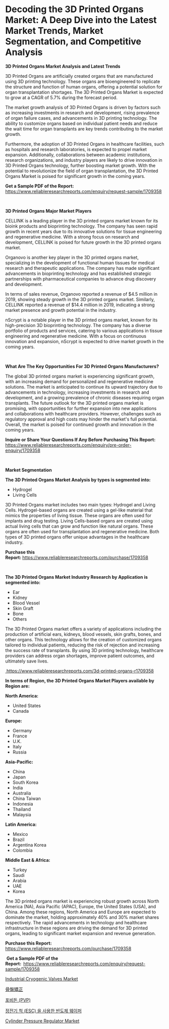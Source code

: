 <p><h1>Decoding the 3D Printed Organs Market: A Deep Dive into the Latest Market Trends, Market Segmentation, and Competitive Analysis</h1></p><p><strong>3D Printed Organs Market Analysis and Latest Trends</strong></p>
<p><p>3D Printed Organs are artificially created organs that are manufactured using 3D printing technology. These organs are bioengineered to replicate the structure and function of human organs, offering a potential solution for organ transplantation shortages. The 3D Printed Organs Market is expected to grow at a CAGR of 5.7% during the forecast period.</p><p>The market growth analysis of 3D Printed Organs is driven by factors such as increasing investments in research and development, rising prevalence of organ failure cases, and advancements in 3D printing technology. The ability to customize organs based on individual patient needs and reduce the wait time for organ transplants are key trends contributing to the market growth.</p><p>Furthermore, the adoption of 3D Printed Organs in healthcare facilities, such as hospitals and research laboratories, is expected to propel market expansion. Additionally, collaborations between academic institutions, research organizations, and industry players are likely to drive innovation in 3D Printed Organs technology, further boosting market growth. With the potential to revolutionize the field of organ transplantation, the 3D Printed Organs Market is poised for significant growth in the coming years.</p></p>
<p><strong>Get a Sample PDF of the Report:&nbsp;</strong> <a href="https://www.reliableresearchreports.com/enquiry/request-sample/1709358">https://www.reliableresearchreports.com/enquiry/request-sample/1709358</a></p>
<p>&nbsp;</p>
<p><strong>3D Printed Organs Major Market Players</strong></p>
<p><p>CELLINK is a leading player in the 3D printed organs market known for its bioink products and bioprinting technology. The company has seen rapid growth in recent years due to its innovative solutions for tissue engineering and regenerative medicine. With a strong focus on research and development, CELLINK is poised for future growth in the 3D printed organs market.</p><p>Organovo is another key player in the 3D printed organs market, specializing in the development of functional human tissues for medical research and therapeutic applications. The company has made significant advancements in bioprinting technology and has established strategic partnerships with pharmaceutical companies to advance drug discovery and development.</p><p>In terms of sales revenue, Organovo reported a revenue of $4.5 million in 2019, showing steady growth in the 3D printed organs market. Similarly, CELLINK reported a revenue of $14.4 million in 2019, indicating a strong market presence and growth potential in the industry.</p><p>nScrypt is a notable player in the 3D printed organs market, known for its high-precision 3D bioprinting technology. The company has a diverse portfolio of products and services, catering to various applications in tissue engineering and regenerative medicine. With a focus on continuous innovation and expansion, nScrypt is expected to drive market growth in the coming years.</p></p>
<p>&nbsp;</p>
<p><strong>What Are The Key Opportunities For 3D Printed Organs Manufacturers?</strong></p>
<p><p>The global 3D printed organs market is experiencing significant growth, with an increasing demand for personalized and regenerative medicine solutions. The market is anticipated to continue its upward trajectory due to advancements in technology, increasing investments in research and development, and a growing prevalence of chronic diseases requiring organ transplants. The future outlook for the 3D printed organs market is promising, with opportunities for further expansion into new applications and collaborations with healthcare providers. However, challenges such as regulatory approval and high costs may hinder the market's full potential. Overall, the market is poised for continued growth and innovation in the coming years.</p></p>
<p><strong>Inquire or Share Your Questions If Any Before Purchasing This Report:</strong> <a href="https://www.reliableresearchreports.com/enquiry/pre-order-enquiry/1709358">https://www.reliableresearchreports.com/enquiry/pre-order-enquiry/1709358</a></p>
<p>&nbsp;</p>
<p><strong>Market Segmentation</strong></p>
<p><strong>The 3D Printed Organs Market Analysis by types is segmented into:</strong></p>
<p><ul><li>Hydrogel</li><li>Living Cells</li></ul></p>
<p><p>3D Printed Organs market includes two main types: Hydrogel and Living Cells. Hydrogel-based organs are created using a gel-like material that mimics the properties of living tissue. These organs are often used for implants and drug testing. Living Cells-based organs are created using actual living cells that can grow and function like natural organs. These organs are often used for transplantation and regenerative medicine. Both types of 3D printed organs offer unique advantages in the healthcare industry.</p></p>
<p><strong>Purchase this Report:&nbsp;</strong><a href="https://www.reliableresearchreports.com/purchase/1709358">https://www.reliableresearchreports.com/purchase/1709358</a></p>
<p>&nbsp;</p>
<p><strong>The 3D Printed Organs Market Industry Research by Application is segmented into:</strong></p>
<p><ul><li>Ear</li><li>Kidney</li><li>Blood Vessel</li><li>Skin Graft</li><li>Bone</li><li>Others</li></ul></p>
<p><p>The 3D Printed Organs market offers a variety of applications including the production of artificial ears, kidneys, blood vessels, skin grafts, bones, and other organs. This technology allows for the creation of customized organs tailored to individual patients, reducing the risk of rejection and increasing the success rate of transplants. By using 3D printing technology, healthcare providers can address organ shortages, improve patient outcomes, and ultimately save lives.</p></p>
<p><a href="https://www.reliableresearchreports.com/3d-printed-organs-r1709358">&nbsp;https://www.reliableresearchreports.com/3d-printed-organs-r1709358</a></p>
<p><strong>In terms of Region, the 3D Printed Organs Market Players available by Region are:</strong></p>
<p>
    <p> <strong> North America: </strong>
        <ul>
            <li>United States</li>
            <li>Canada</li>
        </ul>
        </p> 
    <p> <strong> Europe: </strong>
        <ul>
            <li>Germany</li>
            <li>France</li>
            <li>U.K.</li>
            <li>Italy</li>
            <li>Russia</li>
        </ul>
        </p> 
    <p> <strong> Asia-Pacific: </strong>
        <ul>
            <li>China</li>
            <li>Japan</li>
            <li>South Korea</li>
            <li>India</li>
            <li>Australia</li>
            <li>China Taiwan</li>
            <li>Indonesia</li>
            <li>Thailand</li>
            <li>Malaysia</li>
        </ul>
        </p> 
    <p> <strong> Latin America: </strong>
        <ul>
            <li>Mexico</li>
            <li>Brazil</li>
            <li>Argentina Korea</li>
            <li>Colombia</li>
        </ul>
        </p> 
    <p> <strong> Middle East & Africa: </strong>
        <ul>
            <li>Turkey</li>
            <li>Saudi</li>
            <li>Arabia</li>
            <li>UAE</li>
            <li>Korea</li>
        </ul>
    </p>
    </p>
<p><p>The 3D printed organs market is experiencing robust growth across North America (NA), Asia Pacific (APAC), Europe, the United States (USA), and China. Among these regions, North America and Europe are expected to dominate the market, holding approximately 40% and 30% market shares respectively. The rapid advancements in technology and healthcare infrastructure in these regions are driving the demand for 3D printed organs, leading to significant market expansion and revenue generation.</p></p>
<p><strong>Purchase this Report: </strong><a href="https://www.reliableresearchreports.com/purchase/1709358">https://www.reliableresearchreports.com/purchase/1709358</a></p>
<p>&nbsp;<strong>Get a Sample PDF of the Report:&nbsp;&nbsp;</strong><a href="https://www.reliableresearchreports.com/enquiry/request-sample/1709358">https://www.reliableresearchreports.com/enquiry/request-sample/1709358</a></p>
<p><strong></strong></p>
<p><p><a href="https://github.com/bmorecock/Market-Research-Report-List-3/blob/main/industrial-cryogenic-valves-market.md">Industrial Cryogenic Valves Market</a></p><p><a href="https://github.com/andrade7361/Market-Research-Report-List-1/blob/main/6831957125881.md">骨盤矯正</a></p><p><a href="https://github.com/hzumrdvas204296/Market-Research-Report-List-2/blob/main/8887300120690.md">포비돈 (PVP)</a></p><p><a href="https://github.com/solomonbode85/Market-Research-Report-List-1/blob/main/4303620120686.md">정전기 척 (ESC) 을 사용한 반도체 웨이퍼</a></p><p><a href="https://github.com/jsmusil/Market-Research-Report-List-3/blob/main/cylinder-pressure-regulator-market.md">Cylinder Pressure Regulator Market</a></p></p>